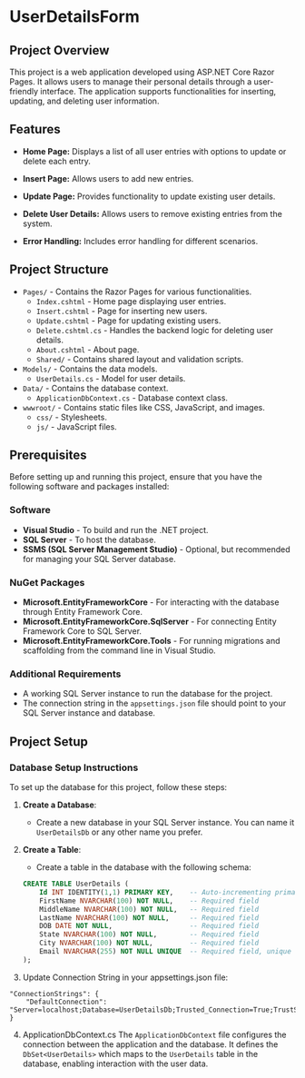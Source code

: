 # UserDetailsForm

## Project Overview

This project is a web application developed using ASP.NET Core Razor Pages. It allows users to manage their personal details through a user-friendly interface. The application supports functionalities for inserting, updating, and deleting user information.

## Features

- **Home Page:** Displays a list of all user entries with options to update or delete each entry.
- **Insert Page:** Allows users to add new entries.
- **Update Page:** Provides functionality to update existing user details.
- **Delete User Details:** Allows users to remove existing entries from the system.

- **Error Handling:** Includes error handling for different scenarios.

## Project Structure

- `Pages/` - Contains the Razor Pages for various functionalities.
  - `Index.cshtml` - Home page displaying user entries.
  - `Insert.cshtml` - Page for inserting new users.
  - `Update.cshtml` - Page for updating existing users.
  - `Delete.cshtml.cs` - Handles the backend logic for deleting user details.
  - `About.cshtml` - About page.
  - `Shared/` - Contains shared layout and validation scripts.
- `Models/` - Contains the data models.
  - `UserDetails.cs` - Model for user details.
- `Data/` - Contains the database context.
  - `ApplicationDbContext.cs` - Database context class.
- `wwwroot/` - Contains static files like CSS, JavaScript, and images.
  - `css/` - Stylesheets.
  - `js/` - JavaScript files.
 
## Prerequisites

Before setting up and running this project, ensure that you have the following software and packages installed:

### Software
- **Visual Studio** - To build and run the .NET project.
- **SQL Server** - To host the database.
- **SSMS (SQL Server Management Studio)** - Optional, but recommended for managing your SQL Server database.

### NuGet Packages
- **Microsoft.EntityFrameworkCore** - For interacting with the database through Entity Framework Core.
- **Microsoft.EntityFrameworkCore.SqlServer** - For connecting Entity Framework Core to SQL Server.
- **Microsoft.EntityFrameworkCore.Tools** - For running migrations and scaffolding from the command line in Visual Studio.

### Additional Requirements
- A working SQL Server instance to run the database for the project.
- The connection string in the `appsettings.json` file should point to your SQL Server instance and database.

## Project Setup

### Database Setup Instructions

To set up the database for this project, follow these steps:

1. **Create a Database**:
   - Create a new database in your SQL Server instance. You can name it `UserDetailsDb` or any other name you prefer.

2. **Create a Table**:
   - Create a table in the database with the following schema:

   ```sql
   CREATE TABLE UserDetails (
       Id INT IDENTITY(1,1) PRIMARY KEY,    -- Auto-incrementing primary key
       FirstName NVARCHAR(100) NOT NULL,    -- Required field
       MiddleName NVARCHAR(100) NOT NULL,   -- Required field
       LastName NVARCHAR(100) NOT NULL,     -- Required field
       DOB DATE NOT NULL,                   -- Required field
       State NVARCHAR(100) NOT NULL,        -- Required field
       City NVARCHAR(100) NOT NULL,         -- Required field
       Email NVARCHAR(255) NOT NULL UNIQUE  -- Required field, unique constraint
   );

3. Update Connection String in your appsettings.json file:
```
"ConnectionStrings": {
    "DefaultConnection": "Server=localhost;Database=UserDetailsDb;Trusted_Connection=True;TrustServerCertificate=True;"
}
```
4. ApplicationDbContext.cs
The ```ApplicationDbContext``` file configures the connection between the application and the database. It defines the ```DbSet<UserDetails>``` which maps to the ```UserDetails``` table in the database, enabling interaction with the user data.
